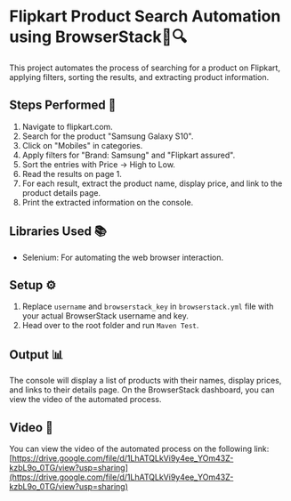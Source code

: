 # Flipkart Product Search Automation using BrowserStack🛒🔍 

This project automates the process of searching for a product on Flipkart, applying filters, sorting the results, and extracting product information.

## Steps Performed 📝

1. Navigate to flipkart.com.
2. Search for the product "Samsung Galaxy S10".
3. Click on "Mobiles" in categories.
4. Apply filters for "Brand: Samsung" and "Flipkart assured".
5. Sort the entries with Price -> High to Low.
6. Read the results on page 1.
7. For each result, extract the product name, display price, and link to the product details page.
8. Print the extracted information on the console.

## Libraries Used 📚

- Selenium: For automating the web browser interaction.

## Setup ⚙️

1. Replace `username` and `browserstack_key` in `browserstack.yml` file with your actual BrowserStack username and key.
2. Head over to the root folder and run `Maven Test`.

## Output 📊

The console will display a list of products with their names, display prices, and links to their details page. On the BrowserStack dashboard, you can view the video of the automated process.

## Video 🎥

You can view the video of the automated process on the following link: [https://drive.google.com/file/d/1LhATQLkVi9y4ee_YOm43Z-kzbL9o_0TG/view?usp=sharing](https://drive.google.com/file/d/1LhATQLkVi9y4ee_YOm43Z-kzbL9o_0TG/view?usp=sharing)
